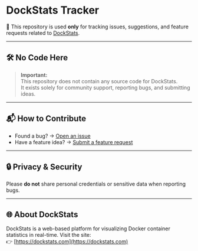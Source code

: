 # DockStats Tracker

📍 This repository is used **only** for tracking issues, suggestions, and feature requests related to [DockStats](https://dockstats.com/).

---

## 🛠️ No Code Here

> **Important:**  
> This repository does not contain any source code for DockStats.  
> It exists solely for community support, reporting bugs, and submitting ideas.

---

## 📬 How to Contribute

- Found a bug? → [Open an issue](https://github.com/krstak/dockstats-tracker/issues/new)
- Have a feature idea? → [Submit a feature request](https://github.com/krstak/dockstats-tracker/issues/new)

---

## 🔒 Privacy & Security

Please **do not** share personal credentials or sensitive data when reporting bugs.

---

## 🌐 About DockStats

DockStats is a web-based platform for visualizing Docker container statistics in real-time. Visit the site:  
👉 [https://dockstats.com](https://dockstats.com)

